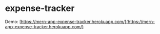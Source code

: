 # expense-tracker

Demo: [https://mern-app-expense-tracker.herokuapp.com/](https://mern-app-expense-tracker.herokuapp.com/)
